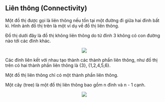 ## Liên thông (Connectivity)

Một đồ thị được gọi là liên thông nếu tồn tại một đường đi giữa hai đỉnh bất kì. Hình ảnh đồ thị trên là một ví dụ về đồ thị liên thông.

Đồ thị dưới đây là đồ thị không liên thông do từ đỉnh 3 không có con đường nào tới các đỉnh khác.

<p align = "center"><img src = "https://www.techiedelight.com/wp-content/uploads/2016/11/Graph.png"></p>

Các đỉnh liên kết với nhau tạo thành các thành phần liên thông, như đồ thị trên có hai thành phần liên thông là {3}, {1,2,4,5,6}.

Một đồ thị liên thông chỉ có một thành phần liên thông.

Một cây (tree) là một đồ thị liên thông bao gồm n đỉnh và n - 1 cạnh. 

<p align = "center"><img src = "https://upload.wikimedia.org/wikipedia/commons/thumb/f/f7/Binary_tree.svg/384px-Binary_tree.svg.png"></p>
